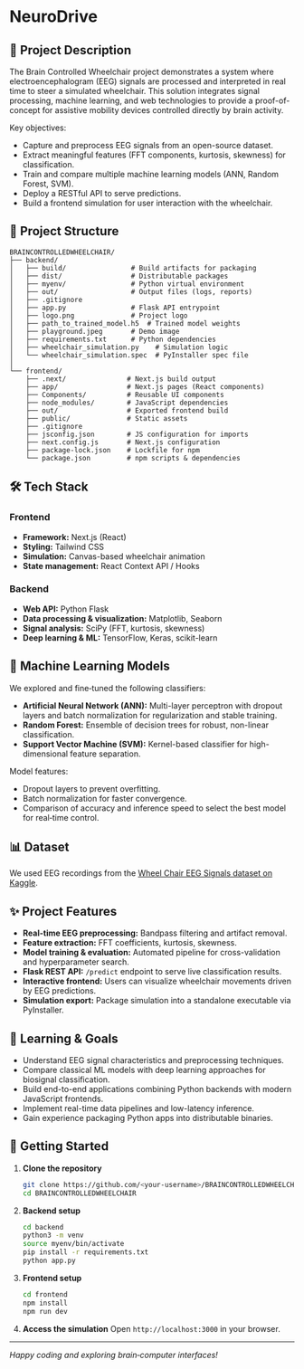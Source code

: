 # NeuroDrive

## 📖 Project Description

The Brain Controlled Wheelchair project demonstrates a system where electroencephalogram (EEG) signals are processed and interpreted in real time to steer a simulated wheelchair. This solution integrates signal processing, machine learning, and web technologies to provide a proof-of-concept for assistive mobility devices controlled directly by brain activity.

Key objectives:
- Capture and preprocess EEG signals from an open-source dataset.
- Extract meaningful features (FFT components, kurtosis, skewness) for classification.
- Train and compare multiple machine learning models (ANN, Random Forest, SVM).
- Deploy a RESTful API to serve predictions.
- Build a frontend simulation for user interaction with the wheelchair.

## 📂 Project Structure

```
BRAINCONTROLLEDWHEELCHAIR/
├── backend/
│   ├── build/                # Build artifacts for packaging
│   ├── dist/                 # Distributable packages
│   ├── myenv/                # Python virtual environment
│   ├── out/                  # Output files (logs, reports)
│   ├── .gitignore
│   ├── app.py                # Flask API entrypoint
│   ├── logo.png              # Project logo
│   ├── path_to_trained_model.h5  # Trained model weights
│   ├── playground.jpeg       # Demo image
│   ├── requirements.txt      # Python dependencies
│   ├── wheelchair_simulation.py    # Simulation logic
│   └── wheelchair_simulation.spec  # PyInstaller spec file
│
└── frontend/
    ├── .next/               # Next.js build output
    ├── app/                 # Next.js pages (React components)
    ├── Components/          # Reusable UI components
    ├── node_modules/        # JavaScript dependencies
    ├── out/                 # Exported frontend build
    ├── public/              # Static assets
    ├── .gitignore
    ├── jsconfig.json        # JS configuration for imports
    ├── next.config.js       # Next.js configuration
    ├── package-lock.json    # Lockfile for npm
    └── package.json         # npm scripts & dependencies
```

## 🛠️ Tech Stack

### Frontend
- **Framework:** Next.js (React)
- **Styling:** Tailwind CSS
- **Simulation:** Canvas-based wheelchair animation
- **State management:** React Context API / Hooks

### Backend
- **Web API:** Python Flask
- **Data processing & visualization:** Matplotlib, Seaborn
- **Signal analysis:** SciPy (FFT, kurtosis, skewness)
- **Deep learning & ML:** TensorFlow, Keras, scikit-learn

## 🤖 Machine Learning Models

We explored and fine‑tuned the following classifiers:
- **Artificial Neural Network (ANN):** Multi-layer perceptron with dropout layers and batch normalization for regularization and stable training.
- **Random Forest:** Ensemble of decision trees for robust, non-linear classification.
- **Support Vector Machine (SVM):** Kernel-based classifier for high-dimensional feature separation.

Model features:
- Dropout layers to prevent overfitting.
- Batch normalization for faster convergence.
- Comparison of accuracy and inference speed to select the best model for real‑time control.

## 📊 Dataset

We used EEG recordings from the [Wheel Chair EEG Signals dataset on Kaggle](https://www.kaggle.com/datasets/mneebahmd/wheel-chair-eeg-signals).

## ✨ Project Features

- **Real-time EEG preprocessing:** Bandpass filtering and artifact removal.
- **Feature extraction:** FFT coefficients, kurtosis, skewness.
- **Model training & evaluation:** Automated pipeline for cross-validation and hyperparameter search.
- **Flask REST API:** `/predict` endpoint to serve live classification results.
- **Interactive frontend:** Users can visualize wheelchair movements driven by EEG predictions.
- **Simulation export:** Package simulation into a standalone executable via PyInstaller.

## 🎯 Learning & Goals

- Understand EEG signal characteristics and preprocessing techniques.
- Compare classical ML models with deep learning approaches for biosignal classification.
- Build end-to-end applications combining Python backends with modern JavaScript frontends.
- Implement real-time data pipelines and low-latency inference.
- Gain experience packaging Python apps into distributable binaries.

## 🚀 Getting Started

1. **Clone the repository**
   ```bash
   git clone https://github.com/<your-username>/BRAINCONTROLLEDWHEELCHAIR.git
   cd BRAINCONTROLLEDWHEELCHAIR
   ```

2. **Backend setup**
   ```bash
   cd backend
   python3 -m venv 
   source myenv/bin/activate
   pip install -r requirements.txt
   python app.py
   ```

3. **Frontend setup**
   ```bash
   cd frontend
   npm install
   npm run dev
   ```

4. **Access the simulation**
   Open `http://localhost:3000` in your browser.


---

*Happy coding and exploring brain‑computer interfaces!*

